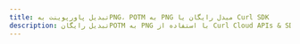 ---title: تبدیل پاورپوینت بهPNG، POTM به PNG مبدل رایگان یا Curl SDKdescription: تبدیل رایگانPOTM به PNG با استفاده از Curl Cloud APIs & SDK. همچنین اسناد Microsoft PowerPoint را در Cloud ایجاد، ویرایش و رندر کنید.---